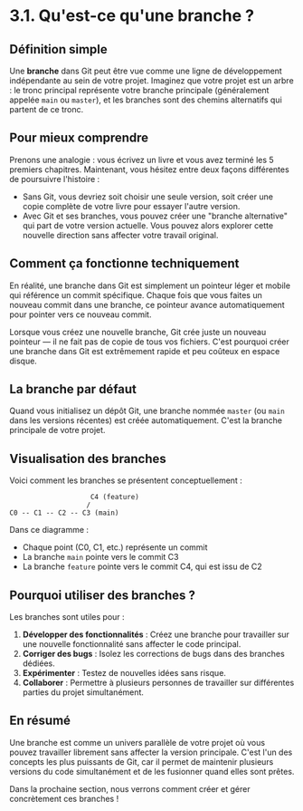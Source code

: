 # 3.1. Qu'est-ce qu'une branche ?

## Définition simple

Une **branche** dans Git peut être vue comme une ligne de développement indépendante au sein de votre projet. Imaginez que votre projet est un arbre : le tronc principal représente votre branche principale (généralement appelée `main` ou `master`), et les branches sont des chemins alternatifs qui partent de ce tronc.

## Pour mieux comprendre

Prenons une analogie : vous écrivez un livre et vous avez terminé les 5 premiers chapitres. Maintenant, vous hésitez entre deux façons différentes de poursuivre l'histoire :

- Sans Git, vous devriez soit choisir une seule version, soit créer une copie complète de votre livre pour essayer l'autre version.
- Avec Git et ses branches, vous pouvez créer une "branche alternative" qui part de votre version actuelle. Vous pouvez alors explorer cette nouvelle direction sans affecter votre travail original.

## Comment ça fonctionne techniquement

En réalité, une branche dans Git est simplement un pointeur léger et mobile qui référence un commit spécifique. Chaque fois que vous faites un nouveau commit dans une branche, ce pointeur avance automatiquement pour pointer vers ce nouveau commit.

Lorsque vous créez une nouvelle branche, Git crée juste un nouveau pointeur — il ne fait pas de copie de tous vos fichiers. C'est pourquoi créer une branche dans Git est extrêmement rapide et peu coûteux en espace disque.

## La branche par défaut

Quand vous initialisez un dépôt Git, une branche nommée `master` (ou `main` dans les versions récentes) est créée automatiquement. C'est la branche principale de votre projet.

## Visualisation des branches

Voici comment les branches se présentent conceptuellement :

```
                    C4 (feature)
                   /
C0 -- C1 -- C2 -- C3 (main)
```

Dans ce diagramme :
- Chaque point (C0, C1, etc.) représente un commit
- La branche `main` pointe vers le commit C3
- La branche `feature` pointe vers le commit C4, qui est issu de C2

## Pourquoi utiliser des branches ?

Les branches sont utiles pour :

1. **Développer des fonctionnalités** : Créez une branche pour travailler sur une nouvelle fonctionnalité sans affecter le code principal.
2. **Corriger des bugs** : Isolez les corrections de bugs dans des branches dédiées.
3. **Expérimenter** : Testez de nouvelles idées sans risque.
4. **Collaborer** : Permettre à plusieurs personnes de travailler sur différentes parties du projet simultanément.

## En résumé

Une branche est comme un univers parallèle de votre projet où vous pouvez travailler librement sans affecter la version principale. C'est l'un des concepts les plus puissants de Git, car il permet de maintenir plusieurs versions du code simultanément et de les fusionner quand elles sont prêtes.

Dans la prochaine section, nous verrons comment créer et gérer concrètement ces branches !
